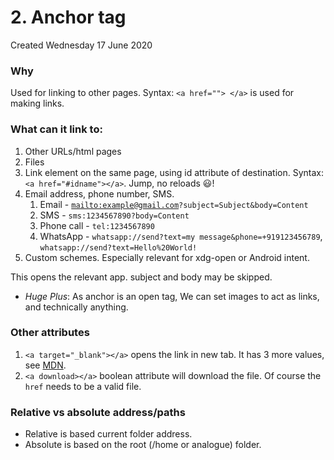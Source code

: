 # 2. Anchor tag
Created Wednesday 17 June 2020

### Why
Used for linking to other pages.
Syntax: `<a href=""> </a>` is used for making links.

### What can it link to:
1. Other URLs/html pages
2. Files
3. Link element on the same page, using id attribute of destination. Syntax: ``<a href="#idname"></a>``. Jump, no reloads 😃️!
4. Email address, phone number, SMS.
	1. Email - [``mailto:example@gmail.com``](mailto:example@gmail.com)``?subject=Subject&body=Content``
	2. SMS - ``sms:1234567890?body=Content``
	3. Phone call - ``tel:1234567890``
	4. WhatsApp - `whatsapp://send?text=my message&phone=+919123456789`, `whatsapp://send?text=Hello%20World!`
5. Custom schemes. Especially relevant for xdg-open or Android intent.

This opens the relevant app. subject and body may be skipped.
* *Huge Plus*: As anchor is an open tag, We can set images to act as links, and technically anything.

### Other attributes
1. `<a target="_blank"></a>` opens the link in new tab. It has 3 more values, see [MDN](https://developer.mozilla.org/en-US/docs/Web/HTML/Element/a#target).
2. `<a download></a>` boolean attribute will download the file. Of course the `href` needs to be a valid file.

### Relative vs absolute address/paths
* Relative is based current folder address.
* Absolute is based on the root (/home or analogue) folder.